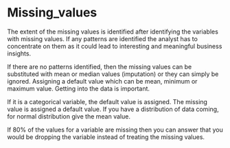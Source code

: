 # Missing_values

The extent of the missing values is identified after identifying the variables with missing values. If any patterns are identified the analyst has to concentrate on them as it could lead to interesting and meaningful business insights.

If there are no patterns identified, then the missing values can be substituted with mean or median values (imputation) or they can simply be ignored. Assigning a default value which can be mean, minimum or maximum value. Getting into the data is important.

If it is a categorical variable, the default value is assigned. The missing value is assigned a default value. If you have a distribution of data coming, for normal distribution give the mean value.

If 80% of the values for a variable are missing then you can answer that you would be dropping the variable instead of treating the missing values.
